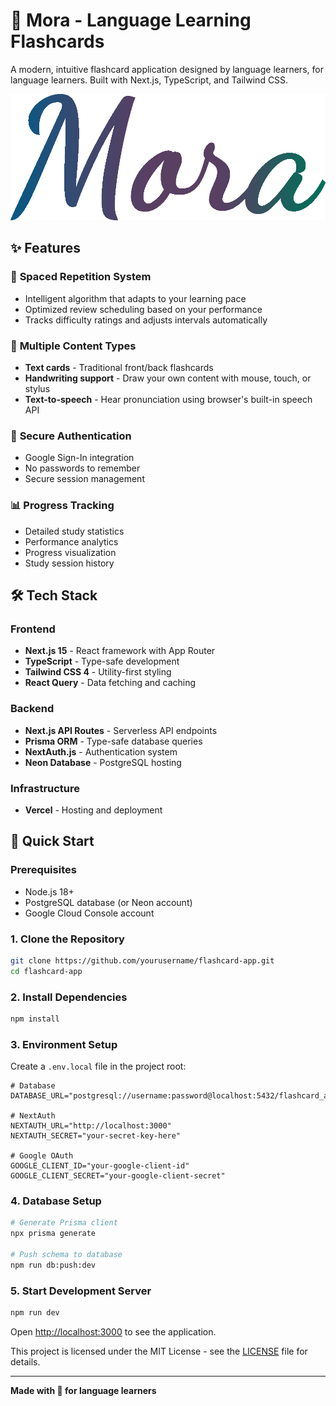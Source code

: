 # 🎯 Mora - Language Learning Flashcards

A modern, intuitive flashcard application designed by language learners, for language learners. Built with Next.js, TypeScript, and Tailwind CSS.

![Mora Logo](public/images/mora_logo.png)

## ✨ Features

### 🧠 **Spaced Repetition System**

- Intelligent algorithm that adapts to your learning pace
- Optimized review scheduling based on your performance
- Tracks difficulty ratings and adjusts intervals automatically

### 🎨 **Multiple Content Types**

- **Text cards** - Traditional front/back flashcards
- **Handwriting support** - Draw your own content with mouse, touch, or stylus
- **Text-to-speech** - Hear pronunciation using browser's built-in speech API

### 🔐 **Secure Authentication**

- Google Sign-In integration
- No passwords to remember
- Secure session management

### 📊 **Progress Tracking**

- Detailed study statistics
- Performance analytics
- Progress visualization
- Study session history

## 🛠️ Tech Stack

### **Frontend**

- **Next.js 15** - React framework with App Router
- **TypeScript** - Type-safe development
- **Tailwind CSS 4** - Utility-first styling
- **React Query** - Data fetching and caching

### **Backend**

- **Next.js API Routes** - Serverless API endpoints
- **Prisma ORM** - Type-safe database queries
- **NextAuth.js** - Authentication system
- **Neon Database** - PostgreSQL hosting

### **Infrastructure**

- **Vercel** - Hosting and deployment

## 🚀 Quick Start

### Prerequisites

- Node.js 18+
- PostgreSQL database (or Neon account)
- Google Cloud Console account

### 1. Clone the Repository

```bash
git clone https://github.com/yourusername/flashcard-app.git
cd flashcard-app
```

### 2. Install Dependencies

```bash
npm install
```

### 3. Environment Setup

Create a `.env.local` file in the project root:

```env
# Database
DATABASE_URL="postgresql://username:password@localhost:5432/flashcard_app"

# NextAuth
NEXTAUTH_URL="http://localhost:3000"
NEXTAUTH_SECRET="your-secret-key-here"

# Google OAuth
GOOGLE_CLIENT_ID="your-google-client-id"
GOOGLE_CLIENT_SECRET="your-google-client-secret"
```

### 4. Database Setup

```bash
# Generate Prisma client
npx prisma generate

# Push schema to database
npm run db:push:dev
```

### 5. Start Development Server

```bash
npm run dev
```

Open [http://localhost:3000](http://localhost:3000) to see the application.

This project is licensed under the MIT License - see the [LICENSE](LICENSE) file for details.

---

**Made with 💜 for language learners**
